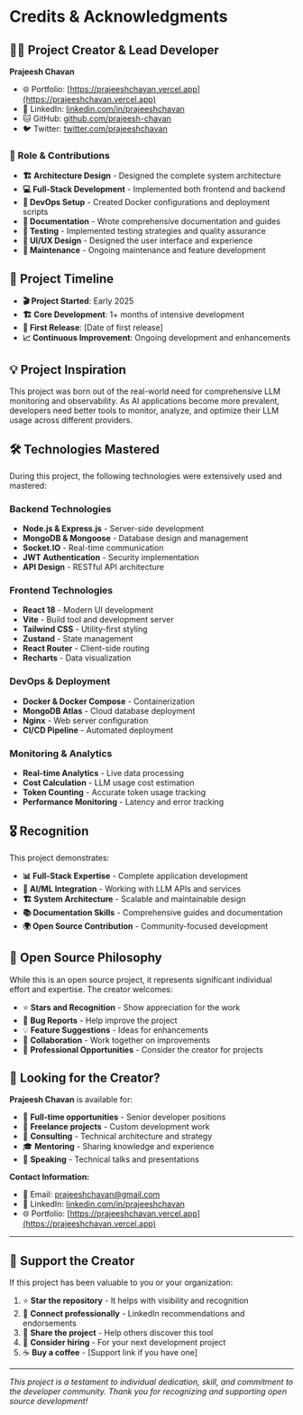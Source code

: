 # Credits & Acknowledgments

## 👨‍💻 Project Creator & Lead Developer

**Prajeesh Chavan**

- 🌐 Portfolio: [https://prajeeshchavan.vercel.app](https://prajeeshchavan.vercel.app)
- 💼 LinkedIn: [linkedin.com/in/prajeeshchavan](https://linkedin.com/in/prajeeshchavan)
- 🐱 GitHub: [github.com/prajeesh-chavan](https://github.com/prajeesh-chavan)
- 🐦 Twitter: [twitter.com/prajeeshchavan](https://twitter.com/prajeeshchavan)

### 🎯 Role & Contributions

- **🏗️ Architecture Design** - Designed the complete system architecture
- **💻 Full-Stack Development** - Implemented both frontend and backend
- **🐳 DevOps Setup** - Created Docker configurations and deployment scripts
- **📖 Documentation** - Wrote comprehensive documentation and guides
- **🧪 Testing** - Implemented testing strategies and quality assurance
- **🎨 UI/UX Design** - Designed the user interface and experience
- **🔧 Maintenance** - Ongoing maintenance and feature development

## 🚀 Project Timeline

- **🎬 Project Started**: Early 2025
- **🏗️ Core Development**: 1+ months of intensive development
- **🎯 First Release**: [Date of first release]
- **📈 Continuous Improvement**: Ongoing development and enhancements

## 💡 Project Inspiration

This project was born out of the real-world need for comprehensive LLM monitoring and observability. As AI applications become more prevalent, developers need better tools to monitor, analyze, and optimize their LLM usage across different providers.

## 🛠️ Technologies Mastered

During this project, the following technologies were extensively used and mastered:

### Backend Technologies

- **Node.js & Express.js** - Server-side development
- **MongoDB & Mongoose** - Database design and management
- **Socket.IO** - Real-time communication
- **JWT Authentication** - Security implementation
- **API Design** - RESTful API architecture

### Frontend Technologies

- **React 18** - Modern UI development
- **Vite** - Build tool and development server
- **Tailwind CSS** - Utility-first styling
- **Zustand** - State management
- **React Router** - Client-side routing
- **Recharts** - Data visualization

### DevOps & Deployment

- **Docker & Docker Compose** - Containerization
- **MongoDB Atlas** - Cloud database deployment
- **Nginx** - Web server configuration
- **CI/CD Pipeline** - Automated deployment

### Monitoring & Analytics

- **Real-time Analytics** - Live data processing
- **Cost Calculation** - LLM usage cost estimation
- **Token Counting** - Accurate token usage tracking
- **Performance Monitoring** - Latency and error tracking

## 🎖️ Recognition

This project demonstrates:

- **📊 Full-Stack Expertise** - Complete application development
- **🤖 AI/ML Integration** - Working with LLM APIs and services
- **🏗️ System Architecture** - Scalable and maintainable design
- **📚 Documentation Skills** - Comprehensive guides and documentation
- **🌍 Open Source Contribution** - Community-focused development

## 🤝 Open Source Philosophy

While this is an open source project, it represents significant individual effort and expertise. The creator welcomes:

- ⭐ **Stars and Recognition** - Show appreciation for the work
- 🐛 **Bug Reports** - Help improve the project
- 💡 **Feature Suggestions** - Ideas for enhancements
- 🤝 **Collaboration** - Work together on improvements
- 💼 **Professional Opportunities** - Consider the creator for projects

## 🎯 Looking for the Creator?

**Prajeesh Chavan** is available for:

- 💼 **Full-time opportunities** - Senior developer positions
- 🚀 **Freelance projects** - Custom development work
- 🤝 **Consulting** - Technical architecture and strategy
- 🎓 **Mentoring** - Sharing knowledge and experience
- 💬 **Speaking** - Technical talks and presentations

**Contact Information:**

- 📧 Email: [prajeeshchavan@gmail.com](mailto:prajeeshchavan@gmail.com)
- 💼 LinkedIn: [linkedin.com/in/prajeeshchavan](https://linkedin.com/in/prajeeshchavan)
- 🌐 Portfolio: [https://prajeeshchavan.vercel.app](https://prajeeshchavan.vercel.app)

---

## 💝 Support the Creator

If this project has been valuable to you or your organization:

1. ⭐ **Star the repository** - It helps with visibility and recognition
2. 🤝 **Connect professionally** - LinkedIn recommendations and endorsements
3. 💬 **Share the project** - Help others discover this tool
4. 🎯 **Consider hiring** - For your next development project
5. ☕ **Buy a coffee** - [Support link if you have one]

---

_This project is a testament to individual dedication, skill, and commitment to the developer community. Thank you for recognizing and supporting open source development!_
